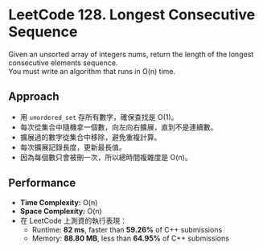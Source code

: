 # LeetCode 128. Longest Consecutive Sequence
Given an unsorted array of integers nums, return the length of the longest consecutive elements sequence.<br>
You must write an algorithm that runs in O(n) time.

## Approach
- 用 `unordered_set` 存所有數字，確保查找是 O(1)。<br>
- 每次從集合中隨機拿一個數，向左向右擴展，直到不是連續數。<br>
- 擴展過的數字從集合中移除，避免重複計算。<br>
- 每次擴展記錄長度，更新最長值。<br>
- 因為每個數只會被刪一次，所以總時間複雜度是 O(n)。

## Performance
- **Time Complexity:** O(n)  
- **Space Complexity:** O(n)  
- 在 LeetCode 上測資的執行表現：  
  - Runtime: **82 ms**, faster than **59.26%** of C++ submissions  
  - Memory: **88.80 MB**, less than **64.95%** of C++ submissions  
